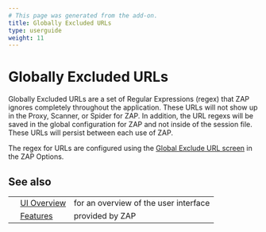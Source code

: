 ```yaml
---
# This page was generated from the add-on.
title: Globally Excluded URLs
type: userguide
weight: 11
---
```


# Globally Excluded URLs

Globally Excluded URLs are a set of Regular Expressions
(regex) that ZAP ignores completely throughout the application.
These URLs will not show up in the Proxy, Scanner, or Spider for
ZAP. In addition, the URL regexs will be saved in the global
configuration for ZAP and not inside of the session file. These
URLs will persist between each use of ZAP.

The regex for URLs are configured using the [Global
Exclude URL screen](/docs/desktop/ui/dialogs/options/globalexcludeurl/) in the ZAP Options.

## See also

|   |                                           |                                       |
|---|-------------------------------------------|---------------------------------------|
|   | [UI Overview](/docs/desktop/ui/)          | for an overview of the user interface |
|   | [Features](/docs/desktop/start/features/) | provided by ZAP                       |
